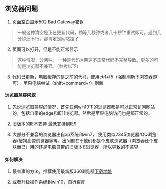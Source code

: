  ## 浏览器问题

1. 页面空白显示502 Bad Gateway错误
 
 > 一般这种清空是正在更新代码，稍等几秒钟或者几十秒钟重试即可。遇到几分钟还不行，那肯定是网站挂了

2. 页面可以打开，但是不能正常显示
 
 > 这种情况，分两种。 一种是代码为网速不正常代码不完整导致。更多的可能是浏览器不兼容。（参考以下）

3. 代码已更新，电脑缓存的是之前的代码，使用ctrl+f5（强制刷新下浏览器即可），苹果电脑尝试（shift+command+r）刷新

 #### 浏览器兼容问题

1. 先说浏览器兼容的情况，首先任何win10下的浏览器都是可以正常访问网站的，包括自带的edge和IE11浏览器。然后是苹果电脑访问也是都正常的。

2. 旧版本的IE不支持 最低支持到IE9

3. 大部分不兼容的浏览器出自xp系统和win7， 使用类似2345浏览器/QQ浏览器/搜狗高速浏览器等等，出问题在于他们都是个皮肤浏览器（浏览器还个皮肤而已）用的还是电脑自带的旧版本IE浏览器，所以导致的不兼容


#### 如何解决

1. 最省事的方法，推荐使用最新版360浏览器[下载地址](http://se.360.cn/)

2. 或者升级操作系统到win10，自行百度